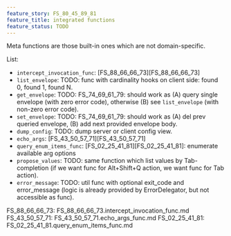 ```yaml
---
feature_story: FS_80_45_89_81
feature_title: integrated functions
feature_status: TODO
---
```


Meta functions are those built-in ones which are not domain-specific.

List:
*   `intercept_invocation_func`: [FS_88_66_66_73][FS_88_66_66_73]
*   `list_envelope`: TODO: func with cardinality hooks on client side: found 0, found 1, found N.
*   `get_envelope`: TODO: FS_74_69_61_79: should work as (A) query single envelope (with zero error code), otherwise (B) see `list_envelope` (with non-zero error code).
*   `set_envelope`: TODO: FS_74_69_61_79: should work as (A) del prev queried envelope, (B) add next provided envelope body.
*   `dump_config`: TODO: dump server or client config view.
*   `echo_args`: [FS_43_50_57_71][FS_43_50_57_71]
*   `query_enum_items_func`: [FS_02_25_41_81][FS_02_25_41_81]: enumerate available arg options
*   `propose_values`: TODO: same function which list values by Tab-completion (if we want func for Alt+Shift+Q action, we want func for Tab action).
*   `error_message`: TODO: util func with optional exit_code and error_message (logic is already provided by ErrorDelegator, but not accessible as func).


FS_88_66_66_73: FS_88_66_66_73.intercept_invocation_func.md
FS_43_50_57_71: FS_43_50_57_71.echo_args_func.md
FS_02_25_41_81: FS_02_25_41_81.query_enum_items_func.md
